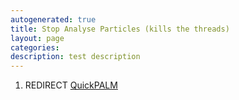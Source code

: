 ```yaml
---
autogenerated: true
title: Stop Analyse Particles (kills the threads)
layout: page
categories: 
description: test description
---
```


1.  REDIRECT [QuickPALM](QuickPALM)
